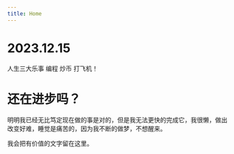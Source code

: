 ```yaml
---
title: Home
---
```


# 2023.12.15

人生三大乐事 编程 炒币 打飞机！

# 还在进步吗？

明明我已经无比笃定现在做的事是对的，但是我无法更快的完成它，我很懒，做出改变好难，睡觉是痛苦的，因为我不断的做梦，不想醒来。

我会把有价值的文字留在这里。

